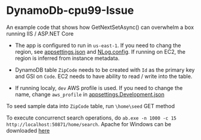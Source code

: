 # DynamoDb-cpu99-Issue

An example code that shows how GetNextSetAsync() can overwhelm a box running IIS / ASP.NET Core

* The app is configured to run in `us-east-1`. If you need to chang the region, see [appsettings.json](https://github.com/clearwaterstream/DynamoDb-cpu99-Issue/blob/master/src/DynamoDBCPU99/appsettings.json) and [NLog.config](https://github.com/clearwaterstream/DynamoDb-cpu99-Issue/blob/master/src/DynamoDBCPU99/NLog.config). If running on EC2, the region is inferred from instance metadata.

* DynamoDB table `ZipCode` needs to be created with `Id` as the primary key and GSI on `Code`. EC2 needs to have ability to read / write into the table.

* If running localy, `dev` AWS profile is used. If you need to change the name, change `aws_profile` in [appsettings.Development.json](https://github.com/clearwaterstream/DynamoDb-cpu99-Issue/blob/master/src/DynamoDBCPU99/appsettings.Development.json)

To seed sample data into `ZipCode` table, run `\home\seed` GET method  

To execute concurrenct search operations, do `ab.exe -n 1000 -c 15 http://localhost:50871/home/search`. Apache for Windows can be downloaded [here](https://www.apachelounge.com/download/)
